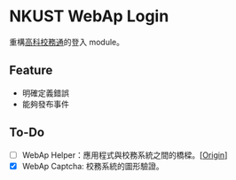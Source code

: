 # NKUST WebAp Login

重構[高科校務通](https://github.com/NKUST-ITC/NKUST-AP-Flutter)的登入 module。

## Feature

- 明確定義錯誤
- 能夠發布事件

## To-Do

- [ ] WebAp Helper：應用程式與校務系統之間的橋樑。[[Origin](https://github.com/NKUST-ITC/NKUST-AP-Flutter/blob/master/lib/api/ap_helper.dart)]
- [x] WebAp Captcha: 校務系統的圖形驗證。